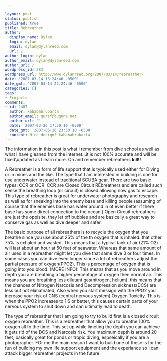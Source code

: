 ```yaml
---

layout: post
status: publish
published: true
title: Rebreather
author:
  display_name: Dylan
  login: dylan
  email: dylan@dylanreed.com
  url: /
author_login: dylan
author_email: dylan@dylanreed.com
author_url: /
wordpress_id: 283
wordpress_url: http://www.dylanreed.org/2007/03/14/rebreather/
date: '2007-03-14 16:24:46 -0500'
date_gmt: '2007-03-14 22:24:46 -0500'
categories: []
tags:
- Projects
comments:
- id: 2407
  author: kabababrubarta
  author_email: gursf@buguna.net
  author_url: ''
  date: '2007-03-26 17:30:10 -0500'
  date_gmt: '2007-03-26 23:30:10 -0500'
  content: Nice design! kabababrubarta
---
```


The information in this post is what I remember from dive school as well as what I have gleaned from the internet...it is not 100% accurate and will be fixed\updated as I learn more. Oh and remember rebreathers **kill!!**

A Rebreather is a form of life support that is typically used either for Diving or in mines and the like. The type that I am interested in building is one for use underwater instead of traditional SCUBA gear. There are two basic types: CCR or OCR. CCR are Closed Circuit REbreathers and are called such sense the breathing loop (or circuit) is closed allowing now gas to escape. This type of rebreather is great for underwater photography and research as well as for sneaking into the enemy base and killing people (assuming of course that the enemies base has water around in ot even better if there base has some direct connection to the ocean.) Open Circuit rebreathers are just the oppisite, they let off bubbles and are basically a great way to conserve gas as well as dive deeper and safer.

The basic purpose of all rebreathers is to recycle the oxygen that you breathe since you use about 25% of the th oxygen that is inhaled. that other 75% is exhaled and wasted. This means that a typical tank of air (21% O2) will last about an hour at 50 feet of seawater. Whereas that same amount of air used in a rebreather might let you dive that same dive 3 or four times. In some cases you can dive even longer since a lot of rebreathers adjust the partial pressure of oxygen(PPO2). This is percentage of oxygen that is going into you blood. (MORE INFO). This means that as you move around in depth you are breathing a higher percentage of oxygen then normal air. This means you are breathing less dilutant gas(nitrogen, helium). this means that the chances of Nitrogen Narcosis and Decompression sickness(DCS) are less but not elimatnated, Also when you start messign with the PPO2 you increase your risk of CNS (central nervous system) Oxygen Toxicity. This is when the PPO2 increases to 1.6 or better, this causes certain parts of your nervous system to shut down and can ultimatly lead to death.

The type of rebreather that I am going to try to build first is a closed circuit oxygen rebreather. This is a rebreather that allow you to breathe 100% oxygen all fo the time. This set up while limeting the depth you can achieve it gets rid of the DCS and Narcosis risk. You maximum depth is around 20 feet, basically great for ponds or tropic diving, espseically if you are a photographer. FOr me the main reason I want to build one of these is for the fun of building my own life support equipment and the experiance so I can attack bigger rebreather projects in the future.

